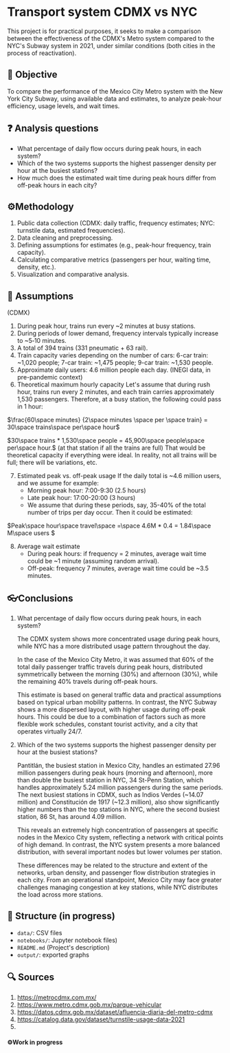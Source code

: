 # Transport system CDMX vs NYC
This project is for practical purposes, it seeks to make a comparison between the effectiveness of the CDMX's Metro system compared to the NYC's Subway system in 2021, under similar conditions (both cities in the process of reactivation).

## 🎯 Objective
To compare the performance of the Mexico City Metro system with the New York City Subway, using available data and estimates, to analyze peak-hour efficiency, usage levels, and wait times.

## ❓ Analysis questions
- What percentage of daily flow occurs during peak hours, in each system?
- Which of the two systems supports the highest passenger density per hour at the busiest stations?
- How much does the estimated wait time during peak hours differ from off-peak hours in each city?

## ⚙️Methodology
1. Public data collection (CDMX: daily traffic, frequency estimates; NYC: turnstile data, estimated frequencies).
2. Data cleaning and preprocessing.
3. Defining assumptions for estimates (e.g., peak-hour frequency, train capacity).
4. Calculating comparative metrics (passengers per hour, waiting time, density, etc.).
5. Visualization and comparative analysis.

## 🧮 Assumptions
(CDMX)
1. During peak hour, trains run every ~2 minutes at busy stations.
2. During periods of lower demand, frequency intervals typically increase to ~5‑10 minutes.
3. A total of 394 trains (331 pneumatic + 63 rail).
4. Train capacity varies depending on the number of cars: 6-car train: ~1,020 people; 7-car train: ~1,475 people; 9-car train: ~1,530 people.
5. Approximate daily users: 4.6 million people each day. (INEGI data, in pre-pandemic context)
6. Theoretical maximum hourly capacity 
Let's assume that during rush hour, trains run every 2 minutes, and each train carries approximately 1,530 passengers. Therefore, at a busy station, the following could pass in 1 hour:

$\frac{60\space minutes} {2\space minutes \space per \space train} = 30\space trains\space per\space hour$

$30\space trains * 1,530\space people = 45,900\space people\space per\space hour.$ (at that station if all the trains are full)
That would be theoretical capacity if everything were ideal. In reality, not all trains will be full; there will be variations, etc.

7. Estimated peak vs. off-peak usage
If the daily total is ~4.6 million users, and we assume for example:
    - Morning peak hour: 7:00-9:30 (2.5 hours)
    - Late peak hour: 17:00-20:00 (3 hours)
    - We assume that during these periods, say, 35-40% of the total number of trips per day occur.
Then it could be estimated:

$Peak\space hour\space travel\space =\space 4.6M * 0.4 = 1.84\space M\space users $

8. Average wait estimate
    - During peak hours: if frequency = 2 minutes, average wait time could be ~1 minute (assuming random arrival).
    - Off-peak: frequency 7 minutes, average wait time could be ~3.5 minutes.

## 👓Conclusions
1. What percentage of daily flow occurs during peak hours, in each system?

   The CDMX system shows more concentrated usage during peak hours, while NYC has a more distributed usage pattern throughout the day.

   In the case of the Mexico City Metro, it was assumed that 60% of the total daily passenger traffic travels during peak hours, distributed symmetrically between the morning (30%) and afternoon (30%), while the remaining 40% travels during off-peak hours.

   This estimate is based on general traffic data and practical assumptions based on typical urban mobility patterns. In contrast, the NYC Subway shows a more dispersed layout, with higher usage during off-peak hours. This could be due to a combination of factors such as more flexible work schedules, constant tourist activity, and a city that operates virtually 24/7.
   
3. Which of the two systems supports the highest passenger density per hour at the busiest stations?

   Pantitlán, the busiest station in Mexico City, handles an estimated 27.96 million passengers during peak hours (morning and afternoon), more than double the busiest station in NYC, 34 St-Penn Station, which handles approximately 5.24 million passengers during the same periods. The next busiest stations in CDMX, such as Indios Verdes (~14.07 million) and Constitución de 1917 (~12.3 million), also show significantly higher numbers than the top stations in NYC, where the second busiest station, 86 St, has around 4.09 million.

   This reveals an extremely high concentration of passengers at specific nodes in the Mexico City system, reflecting a network with critical points of high demand. In contrast, the NYC system presents a more balanced distribution, with several important nodes but lower volumes per station.

   These differences may be related to the structure and extent of the networks, urban density, and passenger flow distribution strategies in each city. From an operational standpoint, Mexico City may face greater challenges managing congestion at key stations, while NYC distributes the load across more stations.


## 📁 Structure (in progress)
- `data/`: CSV files  
- `notebooks/`: Jupyter notebook files)  
- `README.md` (Project's description)  
- `output/`: exported graphs


## 🔍 Sources
1. https://metrocdmx.com.mx/
2. https://www.metro.cdmx.gob.mx/parque-vehicular
3. https://datos.cdmx.gob.mx/dataset/afluencia-diaria-del-metro-cdmx
4. https://catalog.data.gov/dataset/turnstile-usage-data-2021
5. 

#### ⚙️Work in progress
